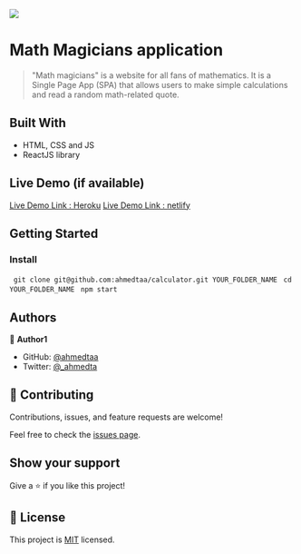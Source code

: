 ![](https://img.shields.io/badge/Microverse-blueviolet)

# Math Magicians application

> "Math magicians" is a website for all fans of mathematics. It is a Single Page App (SPA) that allows users to make simple calculations and read a random math-related quote.

## Built With

- HTML, CSS and JS
- ReactJS library

## Live Demo (if available)

[Live Demo Link : Heroku](https://math1998-magic.herokuapp.com/)
[Live Demo Link : netlify](https://math1998-magic.herokuapp.com/)

## Getting Started

### Install

` git clone git@github.com:ahmedtaa/calculator.git YOUR_FOLDER_NAME`
` cd YOUR_FOLDER_NAME`
` npm start`

## Authors

👤 **Author1**

- GitHub: [@ahmedtaa](https://github.com/ahmedta)
- Twitter: [@\_ahmedta](https://twitter.com/_ahmedta)

## 🤝 Contributing

Contributions, issues, and feature requests are welcome!

Feel free to check the [issues page](../../issues/).

## Show your support

Give a ⭐️ if you like this project!

## 📝 License

This project is [MIT](./MIT.md) licensed.
